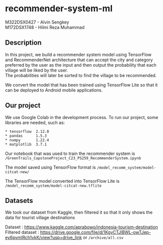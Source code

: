 # recommender-system-ml
M322DSX0427 - Alvin Sengkey \
M172DSX1748 - Hilmi Reza Muhammad 

## Description
In this project, we build a recommender system model using TensorFlow and RecommenderNet architecture that can accept the city and category preferred by the user as the input and then output the probability that each village will be liked by the user. \
The probabilities will later be sorted to find the village to be recommended.

We convert the model that has been trained using TensorFlow Lite so that it can be deployed to Android mobile applications.


## Our project
We use Google Colab in the development process. To run our project, some libraries are needed, such as:

```
* tensorflow  2.12.0
* pandas      1.5.3
* numpy       1.22.4
* matplotlib  3.7.1
```

Our notebook that was used to train the recommender system is `/GreenTrails_CapstoneProject_C23_PS259_RecommenderSystem.ipynb` 

The model saved using TensorFlow format is `/model_recomm_system/model-citcat-new/` 

The TensorFlow model converted into TensorFlow Lite is `/model_recomm_system/model-citcat-new.tflite`

## Datasets
We took our dataset from Kaggle, then filtered it so that it only shows the data for tourist village destinations

Dataset : https://www.kaggle.com/aprabowo/indonesia-tourism-destination \
Filtered dataset : https://drive.google.com/file/d/1KgvCTJlBWL-owTJep-ey6pvmlRch1vkK/view?usp=drive_link or `/archive/all.csv`

